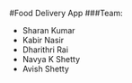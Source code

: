 #Food Delivery App
###Team:
- Sharan Kumar
- Kabir Nasir
- Dharithri Rai
- Navya K Shetty
- Avish Shetty
